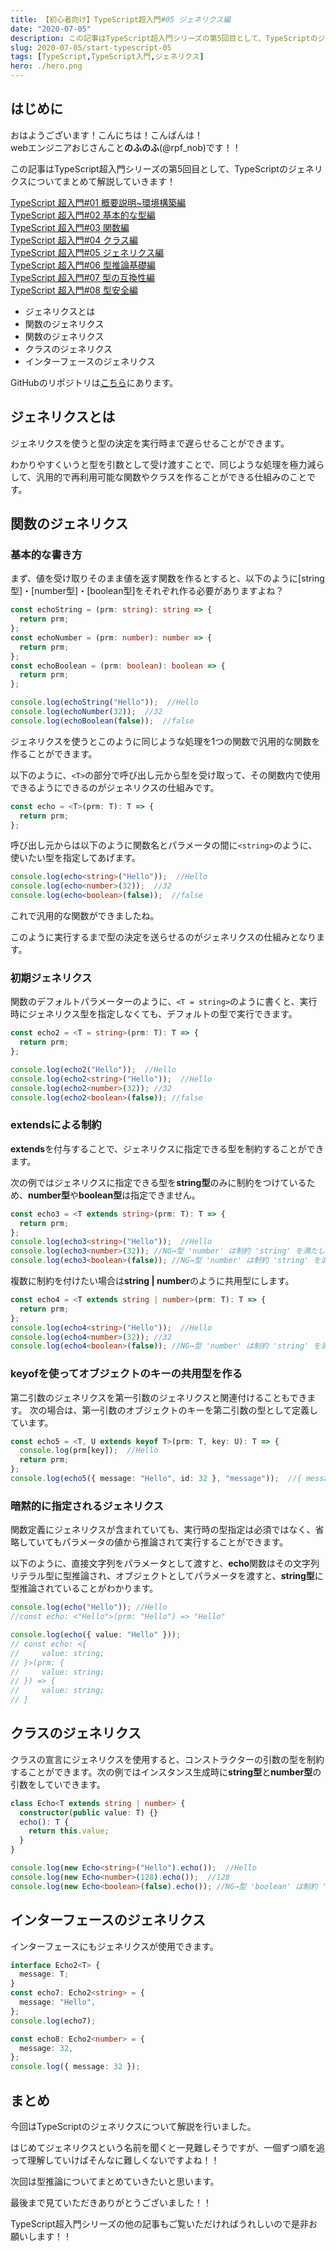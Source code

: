 ```yaml
---
title: 【初心者向け】TypeScript超入門#05 ジェネリクス編
date: "2020-07-05"
description: この記事はTypeScript超入門シリーズの第5回目として、TypeScriptのジェネリクスについてまとめて解説していきます！
slug: 2020-07-05/start-typescript-05
tags: [TypeScript,TypeScript入門,ジェネリクス]
hero: ./hero.png
---
```


## はじめに 

おはようございます！こんにちは！こんばんは！<br>
webエンジニアおじさんこと**のふのふ**(@rpf_nob)です！！

この記事はTypeScript超入門シリーズの第5回目として、TypeScriptのジェネリクスについてまとめて解説していきます！

[TypeScript 超入門#01 概要説明~環境構築編](https://rpf-noblog.com/2020-06-17/start-typescript-01)<br>
[TypeScript 超入門#02 基本的な型編](https://rpf-noblog.com/2020-06-22/start-typescript-02)<br>
[TypeScript 超入門#03 関数編](https://rpf-noblog.com/2020-06-25/start-typescript-03)<br>
[TypeScript 超入門#04 クラス編](https://rpf-noblog.com/2020-06-28/start-typescript-04)<br>
[TypeScript 超入門#05 ジェネリクス編](https://rpf-noblog.com/2020-07-05/start-typescript-05)<br>
[TypeScript 超入門#06 型推論基礎編](https://rpf-noblog.com/2020-07-15/start-typescript-06)<br>
[TypeScript 超入門#07 型の互換性編](https://rpf-noblog.com/2020-07-18/start-typescript-07)<br>
[TypeScript 超入門#08 型安全編](https://rpf-noblog.com/2020-07-26/start-typescript-08)<br>

* ジェネリクスとは
* 関数のジェネリクス
* 関数のジェネリクス
* クラスのジェネリクス
* インターフェースのジェネリクス

GitHubのリポジトリは[こちら](https://github.com/N-Iwata/start-typescript)にあります。

## ジェネリクスとは

ジェネリクスを使うと型の決定を実行時まで遅らせることができます。

わかりやすくいうと型を引数として受け渡すことで、同じような処理を極力減らして、汎用的で再利用可能な関数やクラスを作ることができる仕組みのことです。

## 関数のジェネリクス

### 基本的な書き方

まず、値を受け取りそのまま値を返す関数を作るとすると、以下のように[string型]・[number型]・[boolean型]をそれぞれ作る必要がありますよね？

```ts:title=src/05_generics-types.ts
const echoString = (prm: string): string => {
  return prm;
};
const echoNumber = (prm: number): number => {
  return prm;
};
const echoBoolean = (prm: boolean): boolean => {
  return prm;
};

console.log(echoString("Hello"));  //Hello
console.log(echoNumber(32));  //32
console.log(echoBoolean(false));  //false
```

ジェネリクスを使うとこのように同じような処理を1つの関数で汎用的な関数を作ることができます。

以下のように、`<T>`の部分で呼び出し元から型を受け取って、その関数内で使用できるようにできるのがジェネリクスの仕組みです。

```ts:title=src/05_generics-types.ts
const echo = <T>(prm: T): T => {
  return prm;
};
```

呼び出し元からは以下のように関数名とパラメータの間に`<string>`のように、使いたい型を指定してあげます。

```ts:title=src/05_generics-types.ts
console.log(echo<string>("Hello"));  //Hello
console.log(echo<number>(32));  //32
console.log(echo<boolean>(false));  //false
```

これで汎用的な関数ができましたね。

このように実行するまで型の決定を送らせるのがジェネリクスの仕組みとなります。

### 初期ジェネリクス

関数のデフォルトパラメーターのように、`<T = string>`のように書くと、実行時にジェネリクス型を指定しなくても、デフォルトの型で実行できます。

```ts:title=src/05_generics-types.ts
const echo2 = <T = string>(prm: T): T => {
  return prm;
};

console.log(echo2("Hello"));  //Hello
console.log(echo2<string>("Hello"));  //Hello
console.log(echo2<number>(32)); //32
console.log(echo2<boolean>(false)); //false
```

### extendsによる制約

**extends**を付与することで、ジェネリクスに指定できる型を制約することができます。

次の例ではジェネリクスに指定できる型を**string型**のみに制約をつけているため、**number型**や**boolean型**は指定できません。

```ts:title=src/05_generics-types.ts
const echo3 = <T extends string>(prm: T): T => {
  return prm;
};
console.log(echo3<string>("Hello"));  //Hello
console.log(echo3<number>(32)); //NG→型 'number' は制約 'string' を満たしていません。
console.log(echo3<boolean>(false)); //NG→型 'number' は制約 'string' を満たしていません。
```

複数に制約を付けたい場合は**string | number**のように共用型にします。

```ts:title=src/05_generics-types.ts
const echo4 = <T extends string | number>(prm: T): T => {
  return prm;
};
console.log(echo4<string>("Hello"));  //Hello
console.log(echo4<number>(32)); //32
console.log(echo4<boolean>(false)); //NG→型 'number' は制約 'string' を満たしていません。
```

### keyofを使ってオブジェクトのキーの共用型を作る

第二引数のジェネリクスを第一引数のジェネリクスと関連付けることもできます。
次の場合は、第一引数のオブジェクトのキーを第二引数の型として定義しています。

```ts:title=src/05_generics-types.ts
const echo5 = <T, U extends keyof T>(prm: T, key: U): T => {
  console.log(prm[key]);  //Hello
  return prm;
};
console.log(echo5({ message: "Hello", id: 32 }, "message"));  //{ message: 'Hello', id: 32 }
```

### 暗黙的に指定されるジェネリクス

関数定義にジェネリクスが含まれていても、実行時の型指定は必須ではなく、省略していてもパラメータの値から推論されて実行することができます。

以下のように、直接文字列をパラメータとして渡すと、**echo**関数はその文字列リテラル型に型推論され、オブジェクトとしてパラメータを渡すと、**string型**に型推論されていることがわかります。

```ts:title=src/05_generics-types.ts
console.log(echo("Hello")); //Hello
//const echo: <"Hello">(prm: "Hello") => "Hello"

console.log(echo({ value: "Hello" }));
// const echo: <{
//     value: string;
// }>(prm: {
//     value: string;
// }) => {
//     value: string;
// }
```

## クラスのジェネリクス

クラスの宣言にジェネリクスを使用すると、コンストラクターの引数の型を制約することができます。次の例ではインスタンス生成時に**string型**と**number型**の引数をしていできます。

```ts:title=src/05_generics-types.ts
class Echo<T extends string | number> {
  constructor(public value: T) {}
  echo(): T {
    return this.value;
  }
}

console.log(new Echo<string>("Hello").echo());  //Hello
console.log(new Echo<number>(128).echo());  //128
console.log(new Echo<boolean>(false).echo()); //NG→型 'boolean' は制約 'string | number' を満たしていません。
```

## インターフェースのジェネリクス

インターフェースにもジェネリクスが使用できます。

```ts:title=src/05_generics-types.ts
interface Echo2<T> {
  message: T;
}
const echo7: Echo2<string> = {
  message: "Hello",
};
console.log(echo7);

const echo8: Echo2<number> = {
  message: 32,
};
console.log({ message: 32 });
```

## まとめ

今回はTypeScriptのジェネリクスについて解説を行いました。<br>

はじめてジェネリクスという名前を聞くと一見難しそうですが、一個ずつ順を追って理解していけばそんなに難しくないですよね！！

次回は型推論についてまとめていきたいと思います。

最後まで見ていただきありがとうございました！！

TypeScript超入門シリーズの他の記事もご覧いただければうれしいので是非お願いします！！

<div class="iframely-embed"><div class="iframely-responsive" style="height: 140px; padding-bottom: 0;"><a href="https://rpf-noblog.com/2020-06-17/start-typescript-01/" data-iframely-url="//cdn.iframe.ly/tmxszMy?iframe=card-small"></a></div></div>

<div class="iframely-embed"><div class="iframely-responsive" style="height: 140px; padding-bottom: 0;"><a href="https://rpf-noblog.com/2020-06-22/start-typescript-02/" data-iframely-url="//cdn.iframe.ly/GsezT0D?iframe=card-small"></a></div></div>

<div class="iframely-embed"><div class="iframely-responsive" style="height: 140px; padding-bottom: 0;"><a href="https://rpf-noblog.com/2020-06-25/start-typescript-03/" data-iframely-url="//cdn.iframe.ly/dOMYRKX?iframe=card-small"></a></div></div>

<div class="iframely-embed"><div class="iframely-responsive" style="height: 140px; padding-bottom: 0;"><a href="https://rpf-noblog.com/2020-06-28/start-typescript-04/" data-iframely-url="//cdn.iframe.ly/lpldZS4?iframe=card-small"></a></div></div>

<div class="iframely-embed"><div class="iframely-responsive" style="height: 140px; padding-bottom: 0;"><a href="https://rpf-noblog.com/2020-07-05/start-typescript-05/" data-iframely-url="//cdn.iframe.ly/LXlpIFZ?iframe=card-small"></a></div></div>

<div class="iframely-embed"><div class="iframely-responsive" style="height: 140px; padding-bottom: 0;"><a href="https://rpf-noblog.com/2020-07-15/start-typescript-06/" data-iframely-url="//cdn.iframe.ly/pnXu3dX?iframe=card-small"></a></div></div>

<div class="iframely-embed"><div class="iframely-responsive" style="height: 140px; padding-bottom: 0;"><a href="https://rpf-noblog.com/2020-07-18/start-typescript-07/" data-iframely-url="//cdn.iframe.ly/zWpJ6LT?iframe=card-small"></a></div></div>

<div class="iframely-embed"><div class="iframely-responsive" style="height: 140px; padding-bottom: 0;"><a href="https://rpf-noblog.com/2020-07-26/start-typescript-08/" data-iframely-url="//cdn.iframe.ly/hyokrE0?iframe=card-small"></a></div></div>